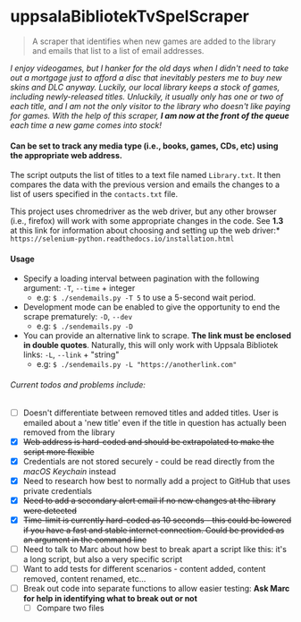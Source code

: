 # uppsalaBibliotekTvSpelScraper

> A scraper that identifies when new games are added to the library and emails that list to a list of email addresses.

*I enjoy videogames, but I hanker for the old days when I didn't need to take out a mortgage just to afford a disc that inevitably pesters me to buy new skins and DLC anyway. Luckily, our local library keeps a stock of games, including newly-released titles. Unluckily, it usually only has one or two of each title, and I am not the only visitor to the library who doesn't like paying for games. With the help of this scraper, **I am now at the front of the queue** each time a new game comes into stock!*

#### Can be set to track any media type (i.e., books, games, CDs, etc) using the appropriate web address.

The script outputs the list of titles to a text file named `Library.txt`. It then compares the data with the previous
version and emails the changes to a list of users specified in the `contacts.txt` file.

This project uses chromedriver as the web driver, but any other browser (i.e., firefox) will work with some appropriate
changes in the code. See **1.3** at this link for information about choosing and setting up the web driver:*
`https://selenium-python.readthedocs.io/installation.html`

#### Usage

* Specify a loading interval between pagination with the following argument: `-T`, `--time` + integer
  * e.g: `$ ./sendemails.py -T 5` to use a 5-second wait period.
* Development mode can be enabled to give the opportunity to end the scrape prematurely: `-D`, `--dev`
  * e.g: `$ ./sendemails.py -D`
* You can provide an alternative link to scrape. **The link must be enclosed in double quotes**. Naturally, this will
  only work with Uppsala Bibliotek links: `-L`, `--link` + "string"
  * e.g: `$ ./sendemails.py -L "https://anotherlink.com"`

###### Current todos and problems include:

- [ ] Doesn't differentiate between removed titles and added titles. User is emailed about a 'new title' even if the
  title in question has actually been removed from the library
- [x] ~~Web address is hard-coded and should be extrapolated to make the script more flexible~~
- [x] Credentials are not stored securely - could be read directly from the *macOS Keychain* instead
- [x] Need to research how best to normally add a project to GitHub that uses private credentials
- [x] ~~Need to add a secondary alert email if no new changes at the library were detected~~
- [x] ~~Time-limit is currently hard-coded as 10 seconds - this could be lowered if you have a fast and stable internet
  connection. Could be provided as an argument in the command line~~
- [ ] Need to talk to Marc about how best to break apart a script like this: it's a long script, but also a very
  specific script
- [ ] Want to add tests for different scenarios - content added, content removed, content renamed, etc…
- [ ] Break out code into separate functions to allow easier testing: **Ask Marc for help in identifying what to break
  out or not**
  - [ ] Compare two files